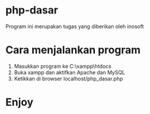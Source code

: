 # php-dasar
Program ini merupakan tugas yang diberikan oleh inosoft

# Cara menjalankan program
1. Masukkan program ke C:\xampp\htdocs
2. Buka xampp dan aktifkan Apache dan MySQL
3. Ketikkan di browser localhost/php_dasar.php

# Enjoy
